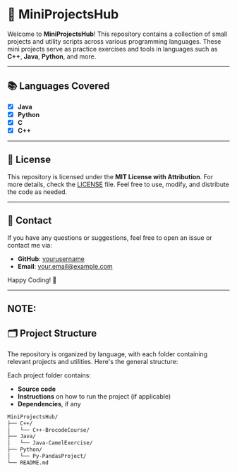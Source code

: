# 🚀 **MiniProjectsHub**

Welcome to **MiniProjectsHub**! This repository contains a collection of small projects and utility scripts across various programming languages. These mini projects serve as practice exercises and tools in languages such as **C++**, **Java**, **Python**, and more.

---

## 📚 **Languages Covered**

- [x] **Java**
- [x] **Python**
- [x] **C**
- [x] **C++**

---

## 📄 **License**

This repository is licensed under the **MIT License with Attribution**. For more details, check the [LICENSE](LICENSE) file. Feel free to use, modify, and distribute the code as needed.

---

## 📝 **Contact**

If you have any questions or suggestions, feel free to open an issue or contact me via:
- **GitHub**: [yourusername](https://github.com/yourusername)
- **Email**: your.email@example.com

Happy Coding! 🎉

---
## **NOTE**:
## 🗂 **Project Structure**

The repository is organized by language, with each folder containing relevant projects and utilities. Here's the general structure:

Each project folder contains:
- **Source code**
- **Instructions** on how to run the project (if applicable)
- **Dependencies**, if any

```bash
MiniProjectsHub/
├── C++/
│   └── C++-BrocodeCourse/
├── Java/
│   └── Java-CamelExercise/
├── Python/
│   └── Py-PandasProject/
└── README.md
